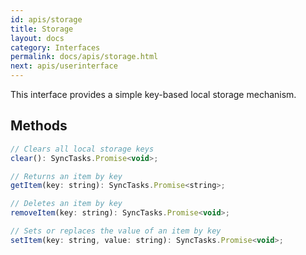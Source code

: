 ```yaml
---
id: apis/storage
title: Storage
layout: docs
category: Interfaces
permalink: docs/apis/storage.html
next: apis/userinterface
---
```


This interface provides a simple key-based local storage mechanism.

## Methods
``` javascript
// Clears all local storage keys
clear(): SyncTasks.Promise<void>;

// Returns an item by key
getItem(key: string): SyncTasks.Promise<string>;

// Deletes an item by key
removeItem(key: string): SyncTasks.Promise<void>;

// Sets or replaces the value of an item by key
setItem(key: string, value: string): SyncTasks.Promise<void>;
```

